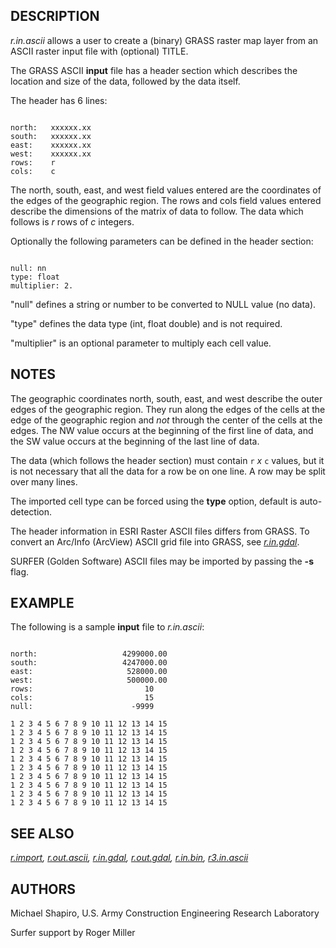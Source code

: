 
## DESCRIPTION

*r.in.ascii* allows a user to create a (binary) GRASS raster map
layer from an ASCII raster input file with (optional) TITLE.

The GRASS ASCII **input** file has a header section which describes
the location and size of the data, followed by the data itself.

The header has 6 lines:

```

north:   xxxxxx.xx
south:   xxxxxx.xx
east:    xxxxxx.xx
west:    xxxxxx.xx
rows:    r
cols:    c

```

The north, south, east, and west field values entered
are the coordinates of the edges of the geographic region.
The rows and cols field values entered describe the dimensions
of the matrix of data to follow.
The data which follows is *r* rows of *c* integers.

Optionally the following parameters can be defined in the header section:

```

null: nn
type: float
multiplier: 2.

```

"null" defines a string or number to be converted to NULL value (no
data).

"type" defines the data type (int, float double) and is not required.

"multiplier" is an optional parameter to multiply each cell value.

## NOTES

The geographic coordinates north, south, east, and west
describe the outer edges of the geographic region. They
run along the edges of the cells at the edge of the
geographic region and *not* through the center of the cells
at the edges.
The NW value occurs at the beginning of the first line of data, and the
SW value occurs at the beginning of the last line of data.

The data (which follows the header section) must contain
`r` *x* `c` values, but it is not necessary
that all the data for a row be on one line. A row may be
split over many lines.

The imported cell type can be forced using the **type** option,
default is auto-detection.

The header information in ESRI Raster ASCII files differs from GRASS.
To convert an Arc/Info (ArcView) ASCII grid file into GRASS, see
*[r.in.gdal](r.in.gdal.html)*.

SURFER (Golden Software) ASCII files may be imported by passing the **-s** flag.

## EXAMPLE

The following is a sample **input** file to *r.in.ascii*:

```

north:                   4299000.00
south:                   4247000.00
east:                     528000.00
west:                     500000.00
rows:                         10
cols:                         15
null:                      -9999

1 2 3 4 5 6 7 8 9 10 11 12 13 14 15
1 2 3 4 5 6 7 8 9 10 11 12 13 14 15
1 2 3 4 5 6 7 8 9 10 11 12 13 14 15
1 2 3 4 5 6 7 8 9 10 11 12 13 14 15
1 2 3 4 5 6 7 8 9 10 11 12 13 14 15
1 2 3 4 5 6 7 8 9 10 11 12 13 14 15
1 2 3 4 5 6 7 8 9 10 11 12 13 14 15
1 2 3 4 5 6 7 8 9 10 11 12 13 14 15
1 2 3 4 5 6 7 8 9 10 11 12 13 14 15
1 2 3 4 5 6 7 8 9 10 11 12 13 14 15

```

## SEE ALSO

*[r.import](r.import.html),
[r.out.ascii](r.out.ascii.html),
[r.in.gdal](r.in.gdal.html),
[r.out.gdal](r.out.gdal.html),
[r.in.bin](r.in.bin.html),
[r3.in.ascii](r3.in.ascii.html)*

## AUTHORS

Michael Shapiro, U.S. Army Construction Engineering Research Laboratory

Surfer support by Roger Miller
